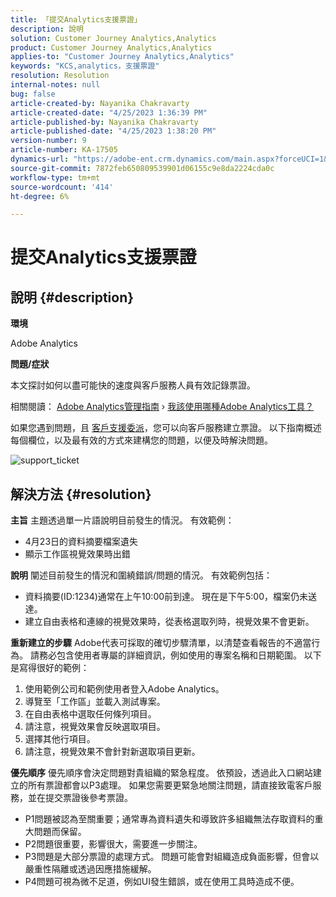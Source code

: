 ```yaml
---
title: 「提交Analytics支援票證」
description: 說明
solution: Customer Journey Analytics,Analytics
product: Customer Journey Analytics,Analytics
applies-to: "Customer Journey Analytics,Analytics"
keywords: "KCS,analytics，支援票證"
resolution: Resolution
internal-notes: null
bug: false
article-created-by: Nayanika Chakravarty
article-created-date: "4/25/2023 1:36:39 PM"
article-published-by: Nayanika Chakravarty
article-published-date: "4/25/2023 1:38:20 PM"
version-number: 9
article-number: KA-17505
dynamics-url: "https://adobe-ent.crm.dynamics.com/main.aspx?forceUCI=1&pagetype=entityrecord&etn=knowledgearticle&id=f8213a2e-6ee3-ed11-a7c7-6045bd006793"
source-git-commit: 7872feb650809539901d06155c9e8da2224cda0c
workflow-type: tm+mt
source-wordcount: '414'
ht-degree: 6%

---
```


# 提交Analytics支援票證

## 說明 {#description}


<b>環境</b>

Adobe Analytics

<b>問題/症狀</b>

本文探討如何以盡可能快的速度與客戶服務人員有效記錄票證。

相關閱讀： [Adobe Analytics管理指南](https://experienceleague.adobe.com/docs/analytics/admin/home.html?lang=zh-Hant) › [我該使用哪種Adobe Analytics工具？](https://experienceleague.adobe.com/docs/analytics/analyze/admin-overview/which-analytics-tool.html)

如果您遇到問題，且 [客戶支援委派](https://helpx.adobe.com/experience-cloud/supported-users.html)，您可以向客戶服務建立票證。 以下指南概述每個欄位，以及最有效的方式來建構您的問題，以便及時解決問題。

![support_ticket](https://helpx.adobe.com/content/dam/help/en/analytics/kb/submitting-an-analytics-support-ticket/jcr:content/main-pars/image/support_ticket.png "support_ticket")


## 解決方法 {#resolution}

<b>主旨</b>
主題透過單一片語說明目前發生的情況。 有效範例：

- 4月23日的資料摘要檔案遺失
- 顯示工作區視覺效果時出錯

<b>說明</b>
闡述目前發生的情況和圍繞錯誤/問題的情況。 有效範例包括：

- 資料摘要(ID:1234)通常在上午10:00前到達。 現在是下午5:00，檔案仍未送達。
- 建立自由表格和連線的視覺效果時，從表格選取列時，視覺效果不會更新。

<b>重新建立的步驟</b>
Adobe代表可採取的確切步驟清單，以清楚查看報告的不適當行為。 請務必包含使用者專屬的詳細資訊，例如使用的專案名稱和日期範圍。 以下是寫得很好的範例：

1. 使用範例公司和範例使用者登入Adobe Analytics。
2. 導覽至「工作區」並載入測試專案。
3. 在自由表格中選取任何條列項目。
4. 請注意，視覺效果會反映選取項目。
5. 選擇其他行項目。
6. 請注意，視覺效果不會針對新選取項目更新。

<b>優先順序</b>
優先順序會決定問題對貴組織的緊急程度。 依預設，透過此入口網站建立的所有票證都會以P3處理。 如果您需要更緊急地關注問題，請直接致電客戶服務，並在提交票證後參考票證。

- P1問題被認為至關重要；通常專為資料遺失和導致許多組織無法存取資料的重大問題而保留。
- P2問題很重要，影響很大，需要進一步關注。
- P3問題是大部分票證的處理方式。 問題可能會對組織造成負面影響，但會以嚴重性隔離或透過因應措施緩解。
- P4問題可視為微不足道，例如UI發生錯誤，或在使用工具時造成不便。

